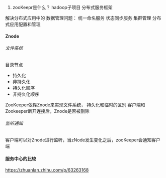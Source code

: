 1. zooKeepr是什么？
hadoop子项目 分布式服务框架 

解决分布式应用中的 数据管理问题： 统一命名服务 状态同步服务 集群管理 分布式应用配置和管理


#### Znode

###### 文件系统
目录节点

- 持久化
- 非持久化
- 持久化顺序
- 非持久化顺序

ZooKeeper依靠Znode来实现文件系统，
持久化和临时的区别 客户端和Zookeeper断开连接后，Znode是否被删除

###### 监听通知
客户端可以对Znode进行监听，当zNode发生变化之后，zooKeeper会通知客户端






#### 服务中心的比较
https://zhuanlan.zhihu.com/p/63263168